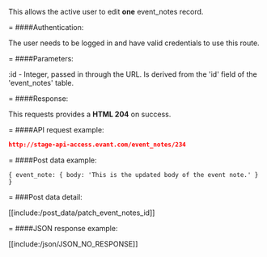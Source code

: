 <!-- --- title: PATCH /event_notes/:id -->

This allows the active user to edit **one** event_notes record.

=
####Authentication:

The user needs to be logged in and have valid credentials to use this route.

=
####Parameters:

:id - Integer, passed in through the URL. Is derived from the 'id' field of the 'event_notes' table.

=
####Response:

This requests provides a <strong>HTML 204</strong> on success.

=
####API request example:
```json
http://stage-api-access.evant.com/event_notes/234
```

=
####Post data example:
```
{ event_note: { body: 'This is the updated body of the event note.' } }
```

=
###Post data detail:

[[include:/post_data/patch_event_notes_id]]

=
####JSON response example:

[[include:/json/JSON_NO_RESPONSE]]
